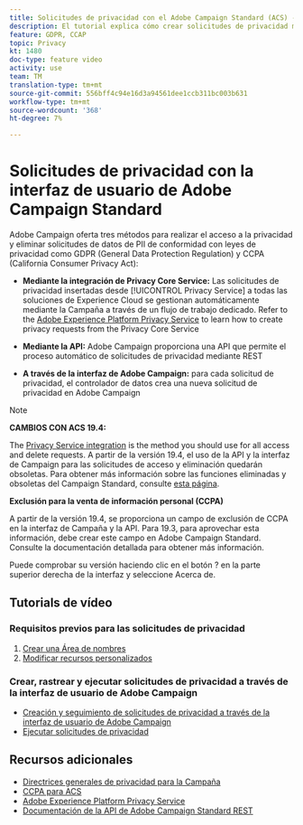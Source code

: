 ```yaml
---
title: Solicitudes de privacidad con el Adobe Campaign Standard (ACS) - Información general
description: El tutorial explica cómo crear solicitudes de privacidad mediante la interfaz de Adobe Campaign Standard (ACS).
feature: GDPR, CCAP
topic: Privacy
kt: 1480
doc-type: feature video
activity: use
team: TM
translation-type: tm+mt
source-git-commit: 556bff4c94e16d3a94561dee1ccb311bc003b631
workflow-type: tm+mt
source-wordcount: '368'
ht-degree: 7%

---
```



# Solicitudes de privacidad con la interfaz de usuario de Adobe Campaign Standard

Adobe Campaign oferta tres métodos para realizar el acceso a la privacidad y eliminar solicitudes de datos de PII de conformidad con leyes de privacidad como GDPR (General Data Protection Regulation) y CCPA (California Consumer Privacy Act):

* **Mediante la integración de Privacy Core Service:** Las solicitudes de privacidad insertadas desde [!UICONTROL Privacy Service] a todas las soluciones de Experience Cloud se gestionan automáticamente mediante la Campaña a través de un flujo de trabajo dedicado. Refer to the [Adobe Experience Platform Privacy Service](https://adobe.io/apis/cloudplatform/gdpr.html) to learn how to create privacy requests from the Privacy Core Service

* **Mediante la API:** Adobe Campaign proporciona una API que permite el proceso automático de solicitudes de privacidad mediante REST

* **A través de la interfaz de Adobe Campaign:** para cada solicitud de privacidad, el controlador de datos crea una nueva solicitud de privacidad en Adobe Campaign

>[!NOTE]
>
> **CAMBIOS CON ACS 19.4:**
> 
> The [Privacy Service integration](https://adobe.io/apis/cloudplatform/gdpr.html) is the method you should use for all access and delete requests. A partir de la versión 19.4, el uso de la API y la interfaz de Campaign para las solicitudes de acceso y eliminación quedarán obsoletas. Para obtener más información sobre las funciones eliminadas y obsoletas del Campaign Standard, consulte [esta página](https://helpx.adobe.com/es/campaign/kb/acs-deprecated-and-removed-features.html).
>
>**Exclusión para la venta de información personal (CCPA)**
>
>A partir de la versión 19.4, se proporciona un campo de exclusión de CCPA en la interfaz de Campaña y la API. Para 19.3, para aprovechar esta información, debe crear este campo en Adobe Campaign Standard. Consulte la documentación [](https://helpx.adobe.com/campaign/kb/acs-privacy.html#ccpa) detallada para obtener más información.
>
> Puede comprobar su versión haciendo clic en el botón ? en la parte superior derecha de la interfaz y seleccione Acerca de.

## Tutorials de vídeo

### Requisitos previos para las solicitudes de privacidad

1. [Crear una Área de nombres](/help/privacy/namespaces-for-privacy-requests.md)
1. [Modificar recursos personalizados](/help/privacy/custom-resources-for-privacy-requests.md)

### Crear, rastrear y ejecutar solicitudes de privacidad a través de la interfaz de usuario de Adobe Campaign

* [Creación y seguimiento de solicitudes de privacidad a través de la interfaz de usuario de Adobe Campaign](/help/privacy/create-and-track-privacy-requests.md)
* [Ejecutar solicitudes de privacidad](/help/privacy/execute-privacy-requests.md)

## Recursos adicionales

* [Directrices generales de privacidad para la Campaña](https://helpx.adobe.com/es/campaign/kb/campaign-privacy-overview.html)
* [CCPA para ACS](https://helpx.adobe.com/campaign/kb/acs-privacy.html#ccpa)
* [Adobe Experience Platform Privacy Service](https://adobe.io/apis/cloudplatform/gdpr.html)
* [Documentación de la API de Adobe Campaign Standard REST](https://final-docs.campaign.adobe.com/doc/standard/en/api/ACS_API.html#privacy-management)
